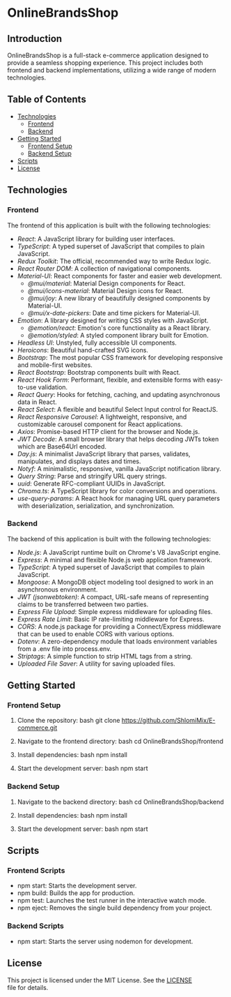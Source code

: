 # OnlineBrandsShop

## Introduction

OnlineBrandsShop is a full-stack e-commerce application designed to provide a seamless shopping experience. This project includes both frontend and backend implementations, utilizing a wide range of modern technologies.

## Table of Contents

- [Technologies](#technologies)
  - [Frontend](#frontend)
  - [Backend](#backend)
- [Getting Started](#getting-started)
  - [Frontend Setup](#frontend-setup)
  - [Backend Setup](#backend-setup)
- [Scripts](#scripts)
- [License](#license)

## Technologies

### Frontend

The frontend of this application is built with the following technologies:

- *React*: A JavaScript library for building user interfaces.
- *TypeScript*: A typed superset of JavaScript that compiles to plain JavaScript.
- *Redux Toolkit*: The official, recommended way to write Redux logic.
- *React Router DOM*: A collection of navigational components.
- *Material-UI*: React components for faster and easier web development.
  - *@mui/material*: Material Design components for React.
  - *@mui/icons-material*: Material Design icons for React.
  - *@mui/joy*: A new library of beautifully designed components by Material-UI.
  - *@mui/x-date-pickers*: Date and time pickers for Material-UI.
- *Emotion*: A library designed for writing CSS styles with JavaScript.
  - *@emotion/react*: Emotion's core functionality as a React library.
  - *@emotion/styled*: A styled component library built for Emotion.
- *Headless UI*: Unstyled, fully accessible UI components.
- *Heroicons*: Beautiful hand-crafted SVG icons.
- *Bootstrap*: The most popular CSS framework for developing responsive and mobile-first websites.
- *React Bootstrap*: Bootstrap components built with React.
- *React Hook Form*: Performant, flexible, and extensible forms with easy-to-use validation.
- *React Query*: Hooks for fetching, caching, and updating asynchronous data in React.
- *React Select*: A flexible and beautiful Select Input control for ReactJS.
- *React Responsive Carousel*: A lightweight, responsive, and customizable carousel component for React applications.
- *Axios*: Promise-based HTTP client for the browser and Node.js.
- *JWT Decode*: A small browser library that helps decoding JWTs token which are Base64Url encoded.
- *Day.js*: A minimalist JavaScript library that parses, validates, manipulates, and displays dates and times.
- *Notyf*: A minimalistic, responsive, vanilla JavaScript notification library.
- *Query String*: Parse and stringify URL query strings.
- *uuid*: Generate RFC-compliant UUIDs in JavaScript.
- *Chroma.ts*: A TypeScript library for color conversions and operations.
- *use-query-params*: A React hook for managing URL query parameters with deserialization, serialization, and synchronization.

### Backend

The backend of this application is built with the following technologies:

- *Node.js*: A JavaScript runtime built on Chrome's V8 JavaScript engine.
- *Express*: A minimal and flexible Node.js web application framework.
- *TypeScript*: A typed superset of JavaScript that compiles to plain JavaScript.
- *Mongoose*: A MongoDB object modeling tool designed to work in an asynchronous environment.
- *JWT (jsonwebtoken)*: A compact, URL-safe means of representing claims to be transferred between two parties.
- *Express File Upload*: Simple express middleware for uploading files.
- *Express Rate Limit*: Basic IP rate-limiting middleware for Express.
- *CORS*: A node.js package for providing a Connect/Express middleware that can be used to enable CORS with various options.
- *Dotenv*: A zero-dependency module that loads environment variables from a .env file into process.env.
- *Striptags*: A simple function to strip HTML tags from a string.
- *Uploaded File Saver*: A utility for saving uploaded files.

## Getting Started

### Frontend Setup

1. Clone the repository:
    bash
    git clone https://github.com/ShlomiMix/E-commerce.git
    

2. Navigate to the frontend directory:
    bash
    cd OnlineBrandsShop/frontend
    

3. Install dependencies:
    bash
    npm install
    

4. Start the development server:
    bash
    npm start
    

### Backend Setup

1. Navigate to the backend directory:
    bash
    cd OnlineBrandsShop/backend
    

2. Install dependencies:
    bash
    npm install
    

3. Start the development server:
    bash
    npm start
    

## Scripts

### Frontend Scripts

- npm start: Starts the development server.
- npm build: Builds the app for production.
- npm test: Launches the test runner in the interactive watch mode.
- npm eject: Removes the single build dependency from your project.

### Backend Scripts

- npm start: Starts the server using nodemon for development.

## License

This project is licensed under the MIT License. See the [LICENSE](LICENSE) file for details.


